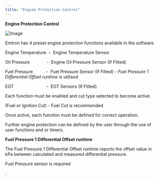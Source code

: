 ```yaml
---
title: "Engine Protection Control"
---
```


**Engine Protection Control**&nbsp;

![Image](</lib/Engine prot 1.jpg>)

Emtron has 4 preset engine protection functions available in the software


Engine Temperature&nbsp; -&nbsp; Engine Temperature Sensor

Oil Pressure&nbsp; &nbsp; &nbsp; &nbsp; &nbsp; &nbsp; &nbsp; -&nbsp; Engine Oil Pressure Sensor (If Fitted)

Fuel Pressure &nbsp; &nbsp; &nbsp; &nbsp; &nbsp; -&nbsp; Fuel Pressure Sensor (If Fitted) - *Fuel Pressure 1 Differential Offset runtime is utilised*

EGT &nbsp; &nbsp; &nbsp; &nbsp; &nbsp; &nbsp; &nbsp; &nbsp; &nbsp; &nbsp; &nbsp; &nbsp; &nbsp; -&nbsp; EGT Sensors (If Fitted)


Each function must be enabled and cut type selected to become active.

(Fuel or Ignition Cut) - Fuel Cut is recommended

Once active, each function must be defined for correct operation.


Further engine protection can be defined by the user through the use of user functions and or timers.



**Fuel Pressure 1 Differential Offset runtime**

The Fuel Pressure 1 Differential Offset runtime reports the offset value in kPa between calculated and measured differential pressure.

Fuel Pressure sensor is required

.





